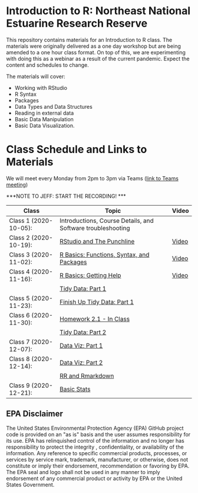 # Introduction to R: Northeast National Estuarine Research Reserve

This repository contains materials for an Introduction to R class.  The materials were originally delivered as a one day workshop but are being amended to a one hour class format.  On top of this, we are experimenting with doing this as a webinar as a result of the current pandemic.  Expect the content and schedules to change.

The materials will cover:

- Working with RStudio
- R Syntax
- Packages
- Data Types and Data Structures
- Reading in external data
- Basic Data Manipulation
- Basic Data Visualization.

# Class Schedule and Links to Materials
We will meet every Monday from 2pm to 3pm via Teams ([link to Teams meeting](https://teams.microsoft.com/l/meetup-join/19%3ameeting_N2I1N2U4OWYtMWM1MC00MjRhLWFlNWQtMjQzMzc1MmEyOTI4%40thread.v2/0?context=%7b%22Tid%22%3a%2288b378b3-6748-4867-acf9-76aacbeca6a7%22%2c%22Oid%22%3a%2290904e2a-aa82-465e-9922-afce4bc6d524%22%7d)) 

***NOTE TO JEFF:  START THE RECORDING! ***

|Class                      |Topic                                             |Video |
|---------------------------|--------------------------------------------------|------| 
|Class 1 (2020-10-05):      |Introductions, Course Details, and Software troubleshooting||      
|Class 2 (2020-10-19):      |[RStudio and The Punchline](lessons/01_rstudio.md)| [Video](https://youtu.be/Nvqtjt73k3g)|
|Class 3 (2020-11-02):      |[R Basics: Functions, Syntax, and Packages](lessons/02_r_basics.md)| [Video](https://youtu.be/DjQMiTpWLto)|
|Class 4 (2020-11-16):      |[R Basics: Getting Help](lessons/02_r_basics.md#getting-help)| [Video](https://youtu.be/NGe85RBug8s)|
|                           |[Tidy Data: Part 1](lessons/03_tidy_data_in_r_1.md)||
|Class 5 (2020-11-23):      |[Finish Up Tidy Data: Part 1](lessons/03_tidy_data_in_r_1.md)||
|Class 6 (2020-11-30):      |[Homework 2.1 - In Class](lessons/03_tidy_data_in_r_1.md#homework-31)||
|                           |[Tidy Data: Part 2](lessons/03_tidy_data_in_r_2.md)||
|Class 7 (2020-12-07):      |[Data Viz: Part 1](lessons/04_data_viz_with_ggplot2.md)||
|Class 8 (2020-12-14):      |[Data Viz: Part 2](lessons/04_data_viz_with_ggplot2.md)||
|                           |[RR and Rmarkdown](lessons/05_rr_and_rmarkdown.md)||
|Class 9 (2020-12-21):      |[Basic Stats](lessons/06_basic_stats.md)          ||


## EPA Disclaimer
The United States Environmental Protection Agency (EPA) GitHub project code is provided on an "as is" basis and the user assumes responsibility for its use. EPA has relinquished control of the information and no longer has responsibility to protect the integrity , confidentiality, or availability of the information. Any reference to specific commercial products, processes, or services by service mark, trademark, manufacturer, or otherwise, does not constitute or imply their endorsement, recommendation or favoring by EPA. The EPA seal and logo shall not be used in any manner to imply endorsement of any commercial product or activity by EPA or the United States Government.
